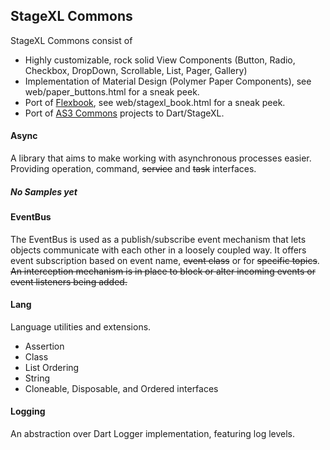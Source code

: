 ## StageXL Commons

StageXL Commons consist of
* Highly customizable, rock solid View Components (Button, Radio, Checkbox, DropDown, Scrollable, List, Pager, Gallery)
* Implementation of Material Design (Polymer Paper Components), see web/paper_buttons.html for a sneak peek.
* Port of [Flexbook](http://www.rubenswieringa.com/code/as3/flex/Book/), see web/stagexl_book.html for a sneak peek.
* Port of [AS3 Commons](http://www.as3commons.org/) projects to Dart/StageXL.


#### Async
A library that aims to make working with asynchronous processes easier. 
Providing operation, command, ~~service~~ and ~~task~~ interfaces.
##### No Samples yet

#### EventBus
The EventBus is used as a publish/subscribe event mechanism that lets objects communicate with each other in a loosely coupled way. 
It offers event subscription based on event name, ~~event class~~ or for ~~specific topics~~. 
~~An interception mechanism is in place to block or alter incoming events or event listeners being added.~~

#### Lang
Language utilities and extensions.
* Assertion
* Class
* List Ordering
* String
* Cloneable, Disposable, and Ordered interfaces

#### Logging
An abstraction over Dart Logger implementation, featuring log levels.